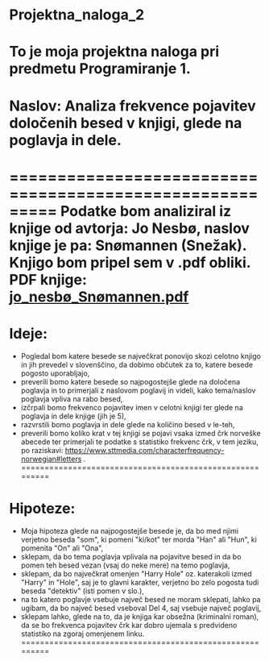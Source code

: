 # Projektna_naloga_2

To je moja projektna naloga pri predmetu Programiranje 1.
=========================================================
# Naslov: Analiza frekvence pojavitev določenih besed v knjigi, glede na poglavja in dele.
=========================================================
Podatke bom analiziral iz knjige od avtorja: Jo Nesbø, naslov knjige je pa: Snømannen (Snežak).
Knjigo bom pripel sem v .pdf obliki.
PDF knjige: [jo_nesbø_Snømannen.pdf](https://github.com/Tit200/Projektna2/files/7374107/jo_nesbo_Snomannen.pdf)
=========================================================
# Ideje:
- Pogledal bom katere besede se največkrat ponovijo skozi celotno knjigo in 
jih prevedel v slovenščino, da dobimo občutek za to, katere besede pogosto uporabljajo,
- preverili bomo katere besede so najpogostejše glede na določena poglavja in to primerjali z naslovom poglavij in
videli, kako tema/naslov poglavja vpliva na rabo besed,
- izčrpali bomo frekvenco pojavitev imen v celotni knjigi ter glede na poglavja in dele knjige (jih je 5),
- razvrstili bomo poglavja in dele glede na količino besed v le-teh,
- preverili bomo koliko krat v tej knjigi se pojavi vsaka izmed črk norveške abecede ter primerjali te podatke s statistiko frekvenc črk, v tem jeziku, po raziskavi:
https://www.sttmedia.com/characterfrequency-norwegian#letters .
=========================================================
# Hipoteze:
- Moja hipoteza glede na najpogostejše besede je, da bo med njimi verjetno beseda "som", ki pomeni "ki/kot" ter morda "Han" ali "Hun", ki pomenita "On" ali "Ona",
- sklepam, da bo tema poglavja vplivala na pojavitve besed in da bo pomen teh besed vezan (vsaj do neke mere) na temo poglavja,
- sklepam, da bo največkrat omenjen "Harry Hole" oz. katerakoli izmed "Harry" in "Hole", saj je to glavni karakter, verjetno bo zelo pogosta tudi beseda "detektiv" (isti pomen v slo.),
- na to katero poglavje vsebuje največ besed ne moram sklepati, lahko pa ugibam, da bo največ besed vseboval Del 4, saj vsebuje največ poglavij,
- sklepam lahko, glede na to, da je knjiga kar obsežna (kriminalni roman), da se bo frekvenca pojavitev črk kar dobro ujemala s predvideno statistiko na zgoraj omenjenem linku.
=========================================================


